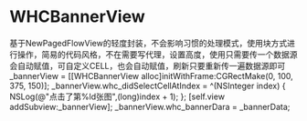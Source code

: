 # WHCBannerView
基于NewPagedFlowView的轻度封装，不会影响习惯的处理模式，使用块方式进行操作，简易的代码风格，不在需要写代理，设置高度，使用只需要传一个数据源会自动赋值，可自定义CELL，也会自动赋值，刷新只要重新传一遍数据源即可
_bannerView = [[WHCBannerView alloc]initWithFrame:CGRectMake(0, 100, 375, 150)];
    _bannerView.whc_didSelectCellAtIndex = ^(NSInteger index) {
        NSLog(@"点击了第%ld张图",(long)index + 1);
    };
    [self.view addSubview:_bannerView];
    _bannerView.whc_bannerDara = _bannerData;
